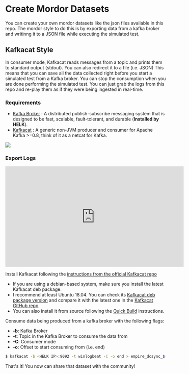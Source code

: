 # Create Mordor Datasets

You can create your own mordor datasets like the json files available in this repo.
The mordor style to do this is by exporting data from a kafka broker and writinng it to a JSON file while executing the simulated test.

## Kafkacat Style

In consumer mode, Kafkacat reads messages from a topic and prints them to standard output (stdout). You can also redirect it to a file (i.e. JSON)
This means that you can save all the data collected right before you start a simulated test from a Kafka broker.
You can stop the consumption when you are done performing the simulated test.
You can just grab the logs from this repo and re-play them as if they were being ingested in real-time.

### Requirements

* [Kafka Broker](http://kafka.apache.org/) : A distributed publish-subscribe messaging system that is designed to be fast, scalable, fault-tolerant, and durable  (**Installed by HELK**).
* [Kafkacat](https://github.com/edenhill/kafkacat) : A generic non-JVM producer and consumer for Apache Kafka >=0.8, think of it as a netcat for Kafka.

![](images/kafkacat_export.png)

### Export Logs

<iframe width="560" height="315" src="https://www.youtube.com/embed/kBe6-D1_ais" frameborder="0" allow="accelerometer; autoplay; encrypted-media; gyroscope; picture-in-picture" allowfullscreen></iframe>


Install Kafkacat following the [instructions from the official Kafkacat repo](https://github.com/edenhill/kafkacat#install)

* If you are using a debian-based system, make sure you install the latest Kafkacat deb package.
* I recommend at least Ubuntu 18.04. You can check its [Kafkacat deb package version](https://packages.ubuntu.com/bionic/kafkacat) and compare it with the latest one in the [Kafkacat GitHub repo](https://github.com/edenhill/kafkacat/releases).
* You can also install it from source following the [Quick Build](https://github.com/edenhill/kafkacat#quick-build) instructions.

Consume data being produced from a kafka broker with the following flags:

* **-b**: Kafka Broker
* **-t**: Topic in the Kafka Broker to consume the data from
* **-C**: Consumer mode
* **-o**: Offset to start consuming from (i.e. end)

```bash
$ kafkacat -b <HELK IP>:9092 -t winlogbeat -C -o end > empire_dcsync_$(date +%F%H%M%S).json
```

That's it! You now can share that dataset with the community!
